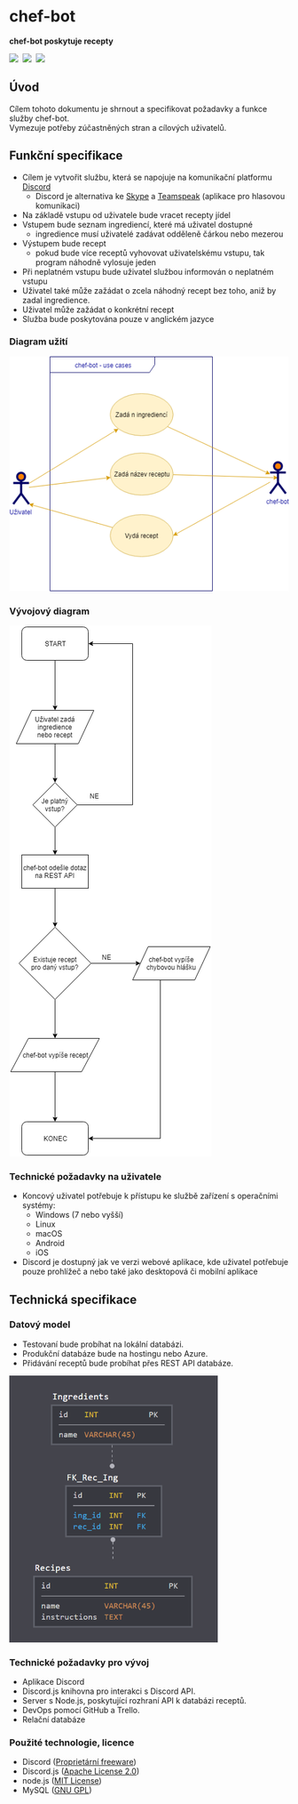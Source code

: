 # chef-bot
**chef-bot poskytuje recepty**

<img src="https://discordapp.com/assets/e4923594e694a21542a489471ecffa50.svg"  height="70" /> 
<img src="https://upload.wikimedia.org/wikipedia/commons/d/d9/Node.js_logo.svg" height="70" /> 
<img src="https://discord.js.org/static/logo.svg" height="70" />

## Úvod
Cílem tohoto dokumentu je shrnout a specifikovat požadavky a funkce služby chef-bot.\
Vymezuje potřeby zúčastněných stran a cílových uživatelů.

## Funkční specifikace
* Cílem je vytvořit službu, která se napojuje na komunikační platformu [Discord](https://discordapp.com/)
    * Discord je alternativa ke [Skype](https://www.skype.com/) a [Teamspeak](https://www.teamspeak.com/) (aplikace pro hlasovou komunikaci)
* Na základě vstupu od uživatele bude vracet recepty jídel
* Vstupem bude seznam ingrediencí, které má uživatel dostupné
    * ingredience musí uživatelé zadávat odděleně čárkou nebo mezerou
* Výstupem bude recept
    * pokud bude více receptů vyhovovat uživatelskému vstupu, tak program náhodně vylosuje jeden
* Při neplatném vstupu bude uživatel službou informován o neplatném vstupu
* Uživatel také může zažádat o zcela náhodný recept bez toho, aniž by zadal ingredience.
* Uživatel může zažádat o konkrétní recept
* Služba bude poskytována pouze v anglickém jazyce

### Diagram užití
![Diagram užití](use_case.png)
### Vývojový diagram
![Vývojový diagram](flowchart.png)

### Technické požadavky na uživatele
* Koncový uživatel potřebuje k přístupu ke službě zařízení s operačními systémy:
    * Windows (7 nebo vyšší)
    * Linux
    * macOS
    * Android
    * iOS
* Discord je dostupný jak ve verzi webové aplikace, kde uživatel potřebuje pouze prohlížeč a nebo také jako desktopová či mobilní aplikace

## Technická specifikace
### Datový model
* Testovaní bude probíhat na lokální databázi.
* Produkční databáze bude na hostingu nebo Azure.
* Přidávání receptů bude probíhat přes REST API databáze.

<img src="schema.png" alt="Schéma databáze" height="480" />

### Technické požadavky pro vývoj
* Aplikace Discord
* Discord.js knihovna pro interakci s Discord API.
* Server s Node.js, poskytující rozhraní API k databázi receptů.
* DevOps pomocí GitHub a Trello.
* Relační databáze

### Použité technologie, licence
* Discord ([Proprietární freeware](https://discordapp.com/licenses))
* Discord.js ([Apache License 2.0](https://www.apache.org/licenses/LICENSE-2.0))
* node.js ([MIT License](https://opensource.org/licenses/MIT))
* MySQL ([GNU GPL](https://www.gnu.org/licenses/gpl.html))
